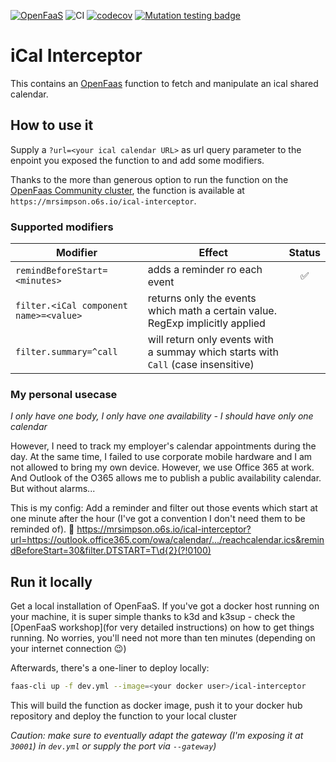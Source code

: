 [![OpenFaaS](https://img.shields.io/badge/openfaas-cloud-blue.svg?style=flat)](https://www.openfaas.com) 
![CI](https://github.com/mrsimpson/ical-interceptor/workflows/CI/badge.svg?style=flat)
[![codecov](https://codecov.io/gh/mrsimpson/ical-interceptor/branch/master/graph/badge.svg?style=flat)](https://codecov.io/gh/mrsimpson/ical-interceptor)
[![Mutation testing badge](https://img.shields.io/endpoint?style=flat&url=https%3A%2F%2Fbadge-api.stryker-mutator.io%2Fgithub.com%2Fmrsimpson%2Fical-interceptor%2Fmaster)](https://dashboard.stryker-mutator.io/reports/github.com/mrsimpson/ical-interceptor/master)

# iCal Interceptor

This contains an [OpenFaas](https://www.openfaas.com/) function to fetch and manipulate an ical shared calendar.

## How to use it

Supply a `?url=<your ical calendar URL>` as url query parameter to the enpoint you exposed the function to and add some modifiers.

Thanks to the more than generous option to run the function on the [OpenFaas Community cluster](https://github.com/openfaas/community-cluster/tree/master/docs), the function is available at `https://mrsimpson.o6s.io/ical-interceptor`.

### Supported modifiers

| Modifier | Effect | Status |
| -------- | ------ |:------:|  
| `remindBeforeStart=<minutes>` | adds a reminder ro each event | ✅ |
| `filter.<iCal component name>=<value>` | returns only the events which math a certain value. RegExp implicitly applied |
| `filter.summary=^call` | will return only events with a summay which starts with `Call` (case insensitive) |

### My personal usecase

_I only have one body, I only have one availability - I should have only one calendar_

However, I need to track my employer's calendar appointments during the day. At the same time, I failed to use corporate mobile hardware and I am not allowed to bring my own device.
However, we use Office 365 at work. And Outlook of the O365 allows me to publish a public availability calendar. But without alarms...

This is my config: Add a reminder and filter out those events which start at one minute after the hour (I've got a convention I don't need them to be reminded of). :tada:
https://mrsimpson.o6s.io/ical-interceptor?url=https://outlook.office365.com/owa/calendar/.../reachcalendar.ics&remindBeforeStart=30&filter.DTSTART=T\d{2}(?!0100)

## Run it locally

Get a local installation of OpenFaaS. If you've got a docker host running on your machine, it is super simple thanks to k3d and k3sup - check the [OpenFaaS workshop](for very detailed instructions) on how to get things running. No worries, you'll need not more than ten minutes (depending on your internet connection 😉)

Afterwards, there's a one-liner to deploy locally:

```sh
faas-cli up -f dev.yml --image=<your docker user>/ical-interceptor
```

This will build the function as docker image, push it to your docker hub repository and deploy the function to your local cluster 

_Caution: make sure to eventually adapt the gateway (I'm exposing it at `30001`) in `dev.yml` or supply the port via `--gateway`)_
